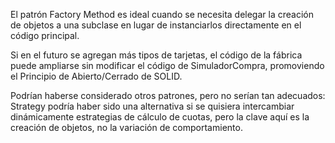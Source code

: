 El patrón Factory Method es ideal cuando se necesita delegar la creación de objetos a una subclase en lugar de instanciarlos directamente en el código principal.

Si en el futuro se agregan más tipos de tarjetas, el código de la fábrica puede ampliarse sin modificar el código de SimuladorCompra, promoviendo el Principio de Abierto/Cerrado de SOLID.

Podrían haberse considerado otros patrones, pero no serían tan adecuados:
Strategy podría haber sido una alternativa si se quisiera intercambiar dinámicamente estrategias de cálculo de cuotas, pero la clave aquí es la creación de objetos, no la variación de comportamiento.
